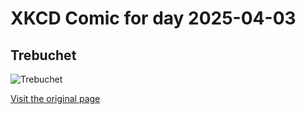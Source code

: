 
# XKCD Comic for day 2025-04-03

## Trebuchet

![Trebuchet](https://imgs.xkcd.com/comics/trebuchet.png "It was also fun when those teenagers tried to egg our house and it insta-cooked the eggs in mid-air.")

[Visit the original page](https://xkcd.com/382/)
